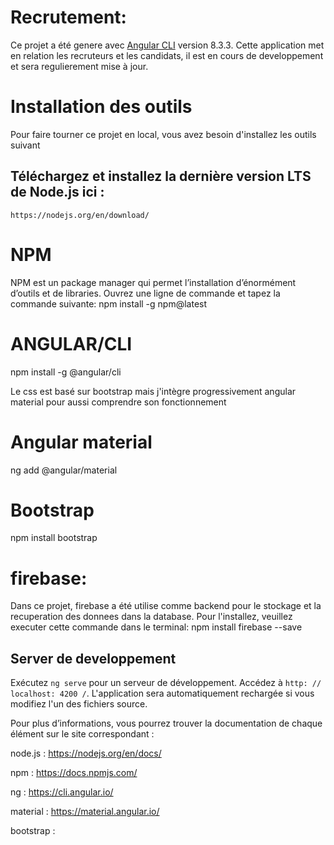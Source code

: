 # Recrutement: 

Ce projet a été genere avec [Angular CLI](https://github.com/angular/angular-cli) version 8.3.3. Cette application met en relation les recruteurs et les candidats, il est en cours de developpement et sera regulierement mise à jour. 


# Installation des outils

Pour faire tourner ce projet en local, vous avez besoin d'installez les outils suivant

## Téléchargez et installez la dernière version LTS de Node.js ici :
    https://nodejs.org/en/download/
    
# NPM
  NPM est un package manager qui permet l’installation d’énormément d’outils et de libraries. Ouvrez une ligne de commande et   tapez la commande suivante: npm install -g npm@latest

# ANGULAR/CLI
  npm install -g @angular/cli
  
 Le css est basé sur bootstrap mais j'intègre progressivement angular material pour aussi comprendre son fonctionnement

# Angular material

  ng add @angular/material
  
# Bootstrap

  npm install bootstrap

# firebase:
 Dans ce projet, firebase a été utilise comme backend pour le stockage et la recuperation des donnees dans la database. Pour     l'installez, veuillez executer cette commande dans le terminal: npm install firebase --save
 
## Server de developpement 

Exécutez `ng serve` pour un serveur de développement. Accédez à `http: // localhost: 4200 /`. L'application sera automatiquement rechargée si vous modifiez l'un des fichiers source.


Pour plus d’informations, vous pourrez trouver la documentation de chaque élément sur le site correspondant :

node.js : https://nodejs.org/en/docs/

npm : https://docs.npmjs.com/

ng : https://cli.angular.io/

material : https://material.angular.io/

bootstrap : 
